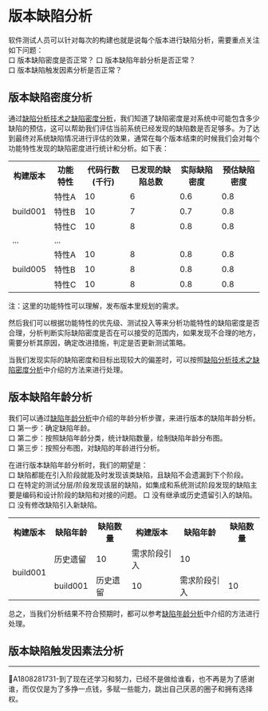 # 版本缺陷分析

软件测试人员可以针对每次的构建也就是说每个版本进行缺陷分析，需要重点关注如下问题：   
口  版本缺陷密度是否正常？
口  版本缺陷年龄分析是否正常？   
口  版本缺陷触发因素分析是否正常？

## 版本缺陷密度分析
通过[缺陷分析技术之缺陷密度分析](books/缺陷密度分析.md)，我们知道了缺陷密度是对系统中可能包含多少缺陷的预估，这可以帮助我们评估当前系统已经发现的缺陷数是否足够多。为了达到最终对系统缺陷情况进行评估的效果，通常在每个版本结束的时候我们会对每个功能特性发现的缺陷密度进行统计和分析。如下表：
<table>
	<tr>
		<th>构建版本</th>
		<th>功能特性</th>
		<th>代码行数(千行)</th>
		<th>已发现的缺陷总数</th>
		<th>实际缺陷密度</th>
		<th>预估缺陷密度</th>
	</tr>
	<tr>
		<td rowspan="3">build001</td>
		<td>特性A</td>
		<td>10</td>
		<td>6</td>
		<td>0.6</td>
		<td>0.8</td>
	</tr>
	<tr>
		<td>特性B</td>
		<td>10</td>
		<td>7</td>
		<td>0.7</td>
		<td>0.8</td>
	</tr>
	<tr>
		<td>特性C</td>
		<td>10</td>
		<td>8</td>
		<td>0.8</td>
		<td>0.8</td>
	</tr>
	<tr>
		<td >...</td>
		<td colspan="5">...</td>
	</tr>
	<tr>
		<td rowspan="3">build005</td>
		<td>特性A</td>
		<td>10</td>
		<td>8</td>
		<td>0.8</td>
		<td>0.8</td>
	</tr>
	<tr>
		<td>特性B</td>
		<td>10</td>
		<td>8</td>
		<td>0.8</td>
		<td>0.8</td>
	</tr>
	<tr>
		<td>特性C</td>
		<td>10</td>
		<td>8</td>
		<td>0.8</td>
		<td>0.8</td>
	</tr>
</table>

注：这里的功能特性可以理解，发布版本里规划的需求。

然后我们可以根据功能特性的优先级、测试投入等来分析功能特性的缺陷密度是否合理，分析判断实际缺陷密度是否在可以接受的范围内，如果发现不合理的地方，需要分析其原因，确定改进措施，判定是否更新测试策略。

当我们发现实际的缺陷密度和目标出现较大的偏差时，可以按照[缺陷分析技术之缺陷密度分析](books/缺陷密度分析.md)中介绍的方法来进行处理。

## 版本缺陷年龄分析

我们可以通过[缺陷年龄分析](books/缺陷年龄分析.md)中介绍的年龄分析步骤，来进行版本的缺陷年龄分析。   
口 第一步：确定缺陷年龄。   
口 第二步：按照缺陷年龄分类，统计缺陷数量，绘制缺陷年龄分布图。   
口 第三步：按照分布图，对缺陷的年龄进行分析。   

在进行版本缺陷年龄分析时，我们的期望是：   
口 缺陷都能在引入阶段就能及时发现该类缺陷，且缺陷不会遗漏到下个阶段。   
口 在特定的测试分层/阶段发现该层的缺陷，如集成和系统测试阶段发现的缺陷主要是编码和设计阶段的缺陷和对接的问题。 
口 没有继承或历史遗留引入的缺陷。   
口 没有修改缺陷引入新缺陷。   
<table>
	<tr>
		<th>构建版本</th>
		<th>缺陷年龄</th>
		<th>缺陷数量</th>
		<th>构建版本</th>
		<th>缺陷年龄</th>
		<th>缺陷数量</th>
	</tr>
	<tr>
		<td rowspan="2">build001</td>
		<td>历史遗留</td>
		<td>10</td>
		<td>需求阶段引入</td>
		<td>10</td>
	</tr>
	<tr>
		<td rowspan="2">build001</td>
		<td>历史遗留</td>
		<td>10</td>
		<td>需求阶段引入</td>
		<td>10</td>
	</tr>
</table>

总之，当我们分析结果不符合预期时，都可以参考[缺陷年龄分析](books/缺陷年龄分析.md)中介绍的方法进行处理。

## 版本缺陷触发因素法分析

* * *
:bell:A1808281731-到了现在还学习和努力，已经不是做给谁看，也不再是为了感谢谁，而仅仅是为了多挣一点钱，多赋一些能力，跳出自己厌恶的圈子和拥有选择权。


